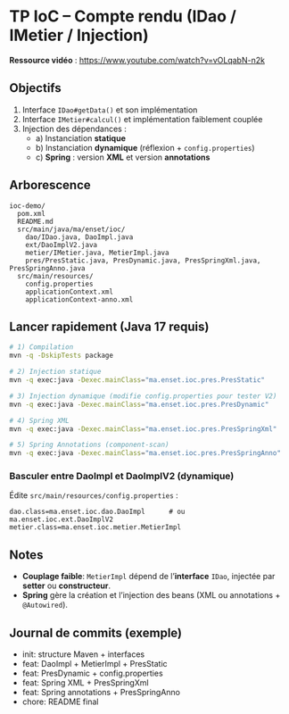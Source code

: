 # TP IoC – Compte rendu (IDao / IMetier / Injection)

**Ressource vidéo** : https://www.youtube.com/watch?v=vOLqabN-n2k

## Objectifs
1. Interface `IDao#getData()` et son implémentation
2. Interface `IMetier#calcul()` et implémentation faiblement couplée
3. Injection des dépendances :
   - a) Instanciation **statique**
   - b) Instanciation **dynamique** (réflexion + `config.properties`)
   - c) **Spring** : version **XML** et version **annotations**

## Arborescence
```
ioc-demo/
  pom.xml
  README.md
  src/main/java/ma/enset/ioc/
    dao/IDao.java, DaoImpl.java
    ext/DaoImplV2.java
    metier/IMetier.java, MetierImpl.java
    pres/PresStatic.java, PresDynamic.java, PresSpringXml.java, PresSpringAnno.java
  src/main/resources/
    config.properties
    applicationContext.xml
    applicationContext-anno.xml
```

## Lancer rapidement (Java 17 requis)
```bash
# 1) Compilation
mvn -q -DskipTests package

# 2) Injection statique
mvn -q exec:java -Dexec.mainClass="ma.enset.ioc.pres.PresStatic"

# 3) Injection dynamique (modifie config.properties pour tester V2)
mvn -q exec:java -Dexec.mainClass="ma.enset.ioc.pres.PresDynamic"

# 4) Spring XML
mvn -q exec:java -Dexec.mainClass="ma.enset.ioc.pres.PresSpringXml"

# 5) Spring Annotations (component-scan)
mvn -q exec:java -Dexec.mainClass="ma.enset.ioc.pres.PresSpringAnno"
```

### Basculer entre DaoImpl et DaoImplV2 (dynamique)
Édite `src/main/resources/config.properties` :
```
dao.class=ma.enset.ioc.dao.DaoImpl      # ou ma.enset.ioc.ext.DaoImplV2
metier.class=ma.enset.ioc.metier.MetierImpl
```

## Notes
- **Couplage faible**: `MetierImpl` dépend de l’**interface** `IDao`, injectée par **setter** ou **constructeur**.
- **Spring** gère la création et l’injection des beans (XML ou annotations + `@Autowired`).

## Journal de commits (exemple)
- init: structure Maven + interfaces
- feat: DaoImpl + MetierImpl + PresStatic
- feat: PresDynamic + config.properties
- feat: Spring XML + PresSpringXml
- feat: Spring annotations + PresSpringAnno
- chore: README final
